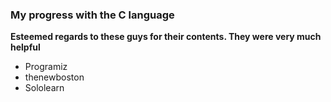 ### My progress with the C language <br>
**Esteemed regards to these guys for their contents. They were very much helpful**
* Programiz
* thenewboston
* Sololearn
